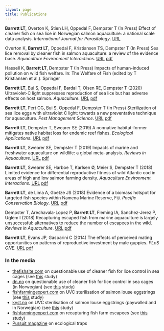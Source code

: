 ```yaml
---
layout: page
title: Publications
---
```


**Barrett LT**, Overton K, Stien LH, Oppedal F, Dempster T (In Press) Effect of cleaner fish on sea lice in Norwegian salmon aquaculture: a national scale data analysis. *International Journal for Parasitology*. [URL](https://doi.org/10.1016/j.ijpara.2019.12.005)

Overton K, **Barrett LT**, Oppedal F, Kristiansen TS, Dempster T (In Press) Sea lice removal by cleaner fish in salmon aquaculture: a review of the evidence base. *Aquaculture Environment Interactions*. [URL](https://doi.org/10.3354/aei00345) [pdf](https://github.com/neoodax/research/blob/master/Overton%20et%20al%202020%20AEI%20cleaner%20fish.pdf)

Hassell K, **Barrett LT**, Dempster T (In Press) Impacts of human-induced pollution on wild fish welfare. In: The Welfare of Fish (edited by T Kristiansen et al.). Springer

**Barrett LT**, Bui S, Oppedal F, Bardal T, Olsen RE, Dempster T (2020) Ultraviolet-C light suppresses reproduction of sea lice but has adverse effects on host salmon. *Aquaculture*. [URL](https://doi.org/10.1016/j.aquaculture.2020.734954) [pdf](https://github.com/neoodax/research/blob/master/Barrett%20et%20al%202020%20Aquaculture%20-%20UVC.pdf)

**Barrett LT**, Pert CG, Bui S, Oppedal F, Dempster T (In Press) Sterilization of sea lice eggs with ultraviolet C light: towards a new preventative technique for aquaculture. *Pest Management Science*. [URL](https://doi.org/10.1002/ps.5595) [pdf](https://github.com/neoodax/research/blob/master/Barrett%20et%20al%202018%20AEI%20cod.pdf)

**Barrett LT**, Dempster T, Swearer SE (2019) A nonnative habitat-former mitigates native habitat loss for endemic reef fishes. *Ecological Applications*. [URL](https://doi.org/10.1002/eap.1956) [pdf](https://github.com/neoodax/research/blob/master/Barrett%20et%20al%202019%20Ecol%20Apps%20wakame.pdf)

**Barrett LT**, Swearer SE, Dempster T (2019) Impacts of marine and freshwater aquaculture on wildlife: a global meta-analysis. *Reviews in Aquaculture*. [URL](https://doi.org/10.1111/RAQ.12277) [pdf](https://github.com/neoodax/research/blob/master/Barrett%20et%20al%202018%20RAQ%20wildlife.pdf)

**Barrett LT**, Swearer SE, Harboe T, Karlsen Ø, Meier S, Dempster T (2018) Limited evidence for differential reproductive fitness of wild Atlantic cod in areas of high and low salmon farming density. *Aquaculture Environment Interactions*. [URL](https://doi.org/10.3354/aei00275) [pdf](https://github.com/neoodax/research/blob/master/Barrett%20et%20al%202018%20AEI%20cod.pdf)

**Barrett LT**, de Lima A, Goetze JS (2018) Evidence of a biomass hotspot for targeted fish species within Namena Marine Reserve, Fiji. *Pacific Conservation Biology*. [URL](https://doi.org/10.1071/PC18034) [pdf](https://github.com/neoodax/research/blob/master/Barrett%20et%20al%202018%20PCB%20Fiji.pdf)

Dempster T, Arechavala-Lopez P, **Barrett LT**, Fleming IA, Sanchez-Jerez P, Uglem I (2018) Recapturing escaped fish from marine aquaculture is largely unsuccessful: alternatives to reduce the number of escapees in the wild. *Reviews in Aquaculture*. [URL](https://doi.org/10.1111/raq.12153) [pdf](https://github.com/neoodax/research/blob/master/Dempster%20et%20al%202016%20RAQ%20escapes.pdf)

**Barrett LT**, Evans JP, Gasparini C (2014) The effects of perceived mating opportunities on patterns of reproductive investment by male guppies. *PLoS ONE*. [URL](https://doi.org/10.1371/journal.pone.0093780) [pdf](https://github.com/neoodax/research/blob/master/Barrett%20et%20al%202014%20PLOS%20ONE%20guppies.pdf)  
  
  
### In the media  
* [thefishsite.com](https://thefishsite.com/articles/study-questions-cleaner-fish-efficiency) on questionable use of cleaner fish for lice control in sea cages (see [this](https://doi.org/10.3354/aei00345) study)
* [dn.no](https://www.dn.no/havbruk/edgar-brun/veterinarinstituttet/frode-oppedal/mener-laksenaringen-ikke-er-barekraftig-ma-si-klarere-ifra/2-1-752295) on questionable use of cleaner fish for lice control in sea cages (in Norwegian) (see [this](https://doi.org/10.3354/aei00345) study)
* [fishfarmingexpert.com](https://www.fishfarmingexpert.com/article/uv-light-could-be-used-in-fight-against-sea-lice) on UVC sterilisation of salmon louse eggstrings (see [this](https://doi.org/10.1002/ps.5595) study)
* [kyst.no](https://www.kyst.no/article/kan-ta-knekken-paa-luse-egg-med-uv-lys) on UVC sterilisation of salmon louse eggstrings (paywalled and in Norwegian) (see [this](https://doi.org/10.1002/ps.5595) study)
* [fishfarmingexpert.com](https://www.fishfarmingexpert.com/article/recapture-rethink-required) on recapturing fish farm escapees (see [this](https://doi.org/10.1111/raq.12153) study)
* [Pursuit magazine](https://pursuit.unimelb.edu.au/articles/when-good-animals-make-bad-decisions) on ecological traps




